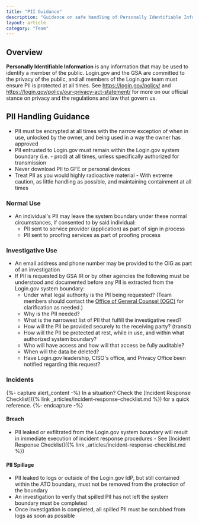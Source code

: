 ```yaml
---
title: "PII Guidance"
description: "Guidance on safe handling of Personally Identifiable Information"
layout: article
category: "Team"
---
```


## Overview

**Personally Identifiable Information** is any information that may be used to identify a member of the public. Login.gov and the GSA are committed to the privacy of the public, and all members of the Login.gov team must ensure PII is protected at all times. See <https://login.gov/policy/> and <https://login.gov/policy/our-privacy-act-statement/> for more on our official stance on privacy and the regulations and law that govern us.

## PII Handling Guidance

* PII must be encrypted at all times with the narrow exception of when in use, unlocked by the owner, and being used in a way the owner has approved
* PII entrusted to Login.gov must remain within the Login.gov system boundary (i.e. - prod) at all times, unless specifically authorized for transmission
* Never download PII to GFE or personal devices
* Treat PII as you would highly radioactive material - With extreme caution, as little handling as possible, and maintaining containment at all times

### Normal Use

* An individual's PII may leave the system boundary under these normal circumstances, if consented to by said individual:
  * PII sent to service provider (application) as part of sign in process
  * PII sent to proofing services as part of proofing process

### Investigative Use

* An email address and phone number may be provided to the OIG as part of an investigation
* If PII is requested by GSA IR or by other agencies the following must be understood and documented before any PII is extracted from the Login.gov system boundary:
  * Under what legal authority is the PII being requested?  (Team members should contact the [Office of General Counsel (OGC)](https://www.gsa.gov/about-us/organization/office-of-general-counsel-overview) for clarification as needed.)
  * Why is the PII needed?
  * What is the narrowest list of PII that fulfill the investigative need?
  * How will the PII be provided securely to the receiving party? (transit)
  * How will the PII be protected at rest, while in use, and within what authorized system boundary?
  * Who will have access and how will that access be fully auditable?
  * When will the data be deleted?
  * Have Login.gov leadership, CISO's office, and Privacy Office been notified regarding this request?

### Incidents

{%- capture alert_content -%}
In a situation? Check the [Incident Response Checklist]({% link _articles/incident-response-checklist.md %}) for a quick reference.
{%- endcapture -%}

#### Breach

* PII leaked or exfiltrated from the Login.gov system boundary will result in immediate execution of incident response procedures - See [Incident Response Checklist]({% link _articles/incident-response-checklist.md %})

#### PII Spillage

* PII leaked to logs or outside of the Login.gov IdP, but still contained within the ATO boundary, must not be removed from the protection of the boundary
* An investigation to verify that spilled PII has not left the system boundary must be completed
* Once investigation is completed, all spilled PII must be scrubbed from logs as soon as possible
